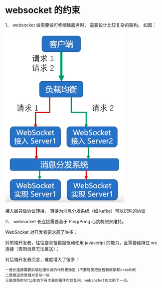 # websocket 的约束

1、 websocket 做需要做可伸缩性服务时， 需要设计比较复杂的架构。 如图：

<img src="./img//websocket-scalable.png" />

接入层只做协议转换， 转换为消息分发系统（如 kafka）可以识别的协议

2、 websocket 长连接需要基于 Ping/Pong 心跳机制来维持。

WebSocket 对开发者要求高了许多：

对前端开发者，往往要具备数据驱动使用 javascript 的能力，且需要维持住 ws 连接（否则消息无法推送）；

对后端开发者而言，难度增大了很多：

    一是长连接需要后端处理业务的代码更稳定（不要随便把进程和框架都crash掉）
    二是推送消息相对复杂一些
    三是成熟的http生态下有大量的组件可以复用，websocket则太新了一点。
